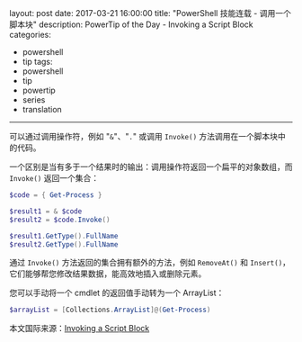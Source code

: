 ﻿layout: post
date: 2017-03-21 16:00:00
title: "PowerShell 技能连载 - 调用一个脚本块"
description: PowerTip of the Day - Invoking a Script Block
categories:
- powershell
- tip
tags:
- powershell
- tip
- powertip
- series
- translation
---
可以通过调用操作符，例如 "`&`"、"`.`" 或调用 `Invoke()` 方法调用在一个脚本块中的代码。

一个区别是当有多于一个结果时的输出：调用操作符返回一个扁平的对象数组，而 `Invoke()` 返回一个集合：

```powershell
$code = { Get-Process }

$result1 = & $code
$result2 = $code.Invoke()

$result1.GetType().FullName
$result2.GetType().FullName
```

通过 `Invoke()` 方法返回的集合拥有额外的方法，例如 `RemoveAt()` 和 `Insert()`，它们能够帮您修改结果数据，能高效地插入或删除元素。

您可以手动将一个 cmdlet 的返回值手动转为一个 ArrayList：

```powershell
$arrayList = [Collections.ArrayList]@(Get-Process)
```

<!--more-->
本文国际来源：[Invoking a Script Block](http://community.idera.com/powershell/powertips/b/tips/posts/invoking-a-script-block)
